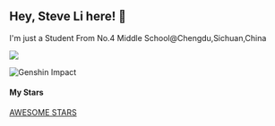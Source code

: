 ## Hey, Steve Li here! :wave: 

I'm just a Student From No.4 Middle School@Chengdu,Sichuan,China

<a href="https://github.com/anuraghazra/github-readme-stats">
  <img align="center" src="https://github-readme-stats.vercel.app/api?username=lbr77" />
</a>

![Genshin Impact](https://genshin-card.getloli.com/9/273618005.png)

#### My Stars

[AWESOME STARS](https://github.com/lbr77/lbr77/blob/master/AWESOME-STARS.md)
